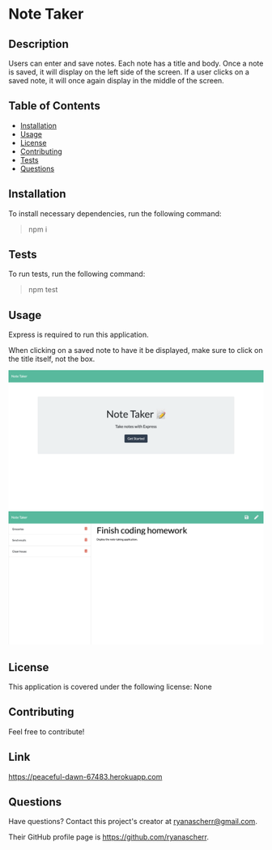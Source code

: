 # Note Taker

## Description

Users can enter and save notes. Each note has a title and body. Once a note is saved, it will display on the left side of the screen. If a user clicks on a saved note, it will once again display in the middle of the screen.

## Table of Contents

- [Installation](#installation)
- [Usage](#usage)
- [License](#license)
- [Contributing](#contributing)
- [Tests](#tests)
- [Questions](#questions)

## Installation

To install necessary dependencies, run the following command:

> npm i 

## Tests

To run tests, run the following command:

> npm test 

## Usage

Express is required to run this application.

When clicking on a saved note to have it be displayed, make sure to click on the title itself, not the box.

![Note Taker Page](Assets/img/main-page.png)
![Note Taker Page](Assets/img/notes-page.png)

## License

This application is covered under the following license: None

## Contributing

Feel free to contribute!

## Link

https://peaceful-dawn-67483.herokuapp.com

## Questions

Have questions? Contact this project's creator at ryanascherr@gmail.com.

Their GitHub profile page is https://github.com/ryanascherr.

